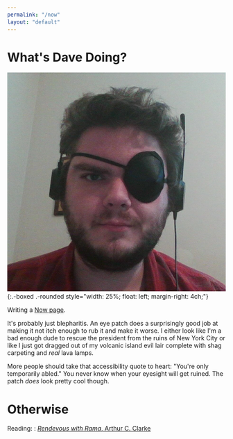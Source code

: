 ```yaml
---
permalink: "/now"
layout: "default"
---
```


# What's Dave Doing?

![Yo-ho, pirate sounds, et cetera.](/assets/pictures/yoho.jpg){:.-boxed .-rounded style="width: 25%; float: left; margin-right: 4ch;"}

Writing a [Now page](https://nownownow.com/about).

It's probably just blepharitis.
An eye patch does a surprisingly good job at making it not itch enough
to rub it and make it worse.
I either look like I'm a bad enough dude to rescue the president from
the ruins of New York City or like I just got dragged out of my
volcanic island evil lair complete with shag carpeting and _real_
lava lamps.

More people should take that accessibility quote to heart:
"You're only temporarily abled."
You never know when your eyesight will get ruined.
The patch _does_ look pretty cool though.


# Otherwise

Reading:
: [<i>Rendevous with Rama</i>, Arthur C. Clarke][book]

[book]: https://www.goodreads.com/book/show/774928
